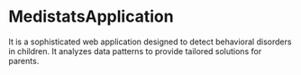 # MedistatsApplication
It is a sophisticated web application designed to detect behavioral disorders in children. It analyzes data patterns to provide tailored solutions for parents.
